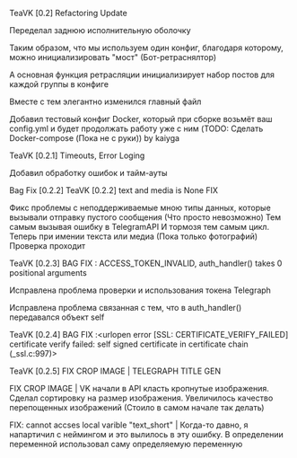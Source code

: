 

TeaVK [0.2] Refactoring Update

Переделал заднюю исполнительную оболочку

  Таким образом, что мы используем один конфиг, благодаря которому, можно инициализировать "мост" (Бот-ретраснялтор)

  А основная функция ретрасляции инициализирует набор постов для каждой группы в конфиге

Вместе с тем элегантно изменился главный файл

Добавил тестовый конфиг Docker, который при сборке возьмёт ваш config.yml и будет продолжать работу уже с ним
  (TODO: Сделать Docker-compose (Пока не с руки)) by kaiyga


TeaVK [0.2.1] Timeouts, Error Loging

Добавил обработку ошибок и тайм-ауты


Bag Fix [0.2.2]
TeaVK [0.2.2] text and media is None FIX

Фикс проблемы с неподдерживаемые мною типы данных, которые вызывали отправку пустого сообщения (Что просто невозможно)
Тем самым вызывая ошибку в  TelegramAPI
И тормозя тем самым цикл.
Теперь при имении текста или медиа (Пока только фотографий)
Проверка проходит

TeaVK [0.2.3] BAG FIX : ACCESS_TOKEN_INVALID, auth_handler() takes 0 positional arguments

Исправлена проблема проверки и использования токена Telegraph

Исправлена проблема связанная с тем, что в auth_handler() передавался объект self

TeaVK [0.2.4] BAG FIX :<urlopen error [SSL: CERTIFICATE_VERIFY_FAILED] certificate verify failed: self signed certificate in certificate chain (_ssl.c:997)>

TeaVK [0.2.5] FIX CROP IMAGE | TELEGRAPH TITLE GEN

FIX CROP IMAGE | VK начали в API класть кропнутые изображения. Сделал сортировку на размер изображения. Увеличилось качество перепощенных изображений (Стоило в самом начале так делать)

FIX: cannot accses local varible "text_short" | Когда-то давно, я напартичил с неймингом и это вылилось в эту ошибку. В определении переменной использовал саму определяемую переменную